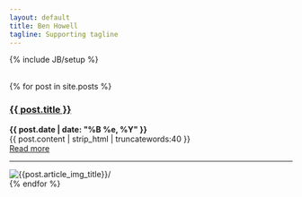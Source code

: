 ```yaml
---
layout: default
title: Ben Howell
tagline: Supporting tagline
---
```

{% include JB/setup %}
<br/>
<br/>

<div class="blog-index">
  {% for post in site.posts %}
  <div class="intro">
  <div class="intro-txt-index">
  <h3><a href="{{ post.url }}">{{ post.title }}</a></h3>
  <p>
  <strong>{{ post.date | date: "%B %e, %Y" }}</strong><br>
  {{ post.content | strip_html | truncatewords:40 }}<br>
  <a href="{{ post.url }}">Read more</a><br/><hr>
  </p>
  </div>
  
  <div class="intro-img-border">
  <div class="intro-img-bevel">
  <div class="intro-img-index-box">
  <img class="intro-img-index" src="{{ASSET_PATH}}/{{post.article_img}}" title={{post.article_img_title}}/>
  </div>
  </div>
  </div>
  
  </div>
  {% endfor %}
</div>